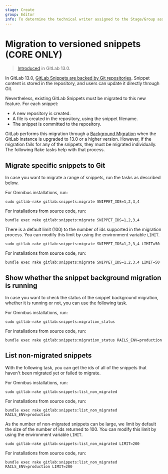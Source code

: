 ```yaml
---
stage: Create
group: Editor
info: To determine the technical writer assigned to the Stage/Group associated with this page, see https://about.gitlab.com/handbook/engineering/ux/technical-writing/#assignments
---
```


# Migration to versioned snippets **(CORE ONLY)**

> [Introduced](https://gitlab.com/gitlab-org/gitlab/-/issues/215861) in GitLab 13.0.

In GitLab 13.0, [GitLab Snippets are backed by Git repositories](../user/snippets.md#versioned-snippets).
Snippet content is stored in the repository, and users can update it directly through Git.

Nevertheless, existing GitLab Snippets must be migrated to this new feature.
For each snippet:

- A new repository is created.
- A file is created in the repository, using the snippet filename.
- The snippet is committed to the repository.

GitLab performs this migration through a [Background Migration](../development/background_migrations.md)
when the GitLab instance is upgraded to 13.0 or a higher version.
However, if the migration fails for any of the snippets, they must be migrated individually.
The following Rake tasks help with that process.

## Migrate specific snippets to Git

In case you want to migrate a range of snippets, run the tasks as described below.

For Omnibus installations, run:

```shell
sudo gitlab-rake gitlab:snippets:migrate SNIPPET_IDS=1,2,3,4
```

For installations from source code, run:

```shell
bundle exec rake gitlab:snippets:migrate SNIPPET_IDS=1,2,3,4
```

There is a default limit (100) to the number of ids supported in the migration
process. You can modify this limit by using the environment variable `LIMIT`.

```shell
sudo gitlab-rake gitlab:snippets:migrate SNIPPET_IDS=1,2,3,4 LIMIT=50
```

For installations from source code, run:

```shell
bundle exec rake gitlab:snippets:migrate SNIPPET_IDS=1,2,3,4 LIMIT=50
```

## Show whether the snippet background migration is running

In case you want to check the status of the snippet background migration,
whether it is running or not, you can use the following task.

For Omnibus installations, run:

```shell
sudo gitlab-rake gitlab:snippets:migration_status
```

For installations from source code, run:

```shell
bundle exec rake gitlab:snippets:migration_status RAILS_ENV=production
```

## List non-migrated snippets

With the following task, you can get the ids of all of the snippets
that haven't been migrated yet or failed to migrate.

For Omnibus installations, run:

```shell
sudo gitlab-rake gitlab:snippets:list_non_migrated
```

For installations from source code, run:

```shell
bundle exec rake gitlab:snippets:list_non_migrated RAILS_ENV=production
```

As the number of non-migrated snippets can be large, we limit
by default the size of the number of ids returned to 100. You can
modify this limit by using the environment variable `LIMIT`.

```shell
sudo gitlab-rake gitlab:snippets:list_non_migrated LIMIT=200
```

For installations from source code, run:

```shell
bundle exec rake gitlab:snippets:list_non_migrated RAILS_ENV=production LIMIT=200
```
